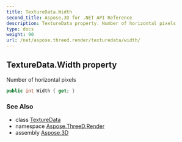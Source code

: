 ```yaml
---
title: TextureData.Width
second_title: Aspose.3D for .NET API Reference
description: TextureData property. Number of horizontal pixels
type: docs
weight: 90
url: /net/aspose.threed.render/texturedata/width/
---
```

## TextureData.Width property

Number of horizontal pixels

```csharp
public int Width { get; }
```

### See Also

* class [TextureData](../)
* namespace [Aspose.ThreeD.Render](../../texturedata/)
* assembly [Aspose.3D](../../../)


